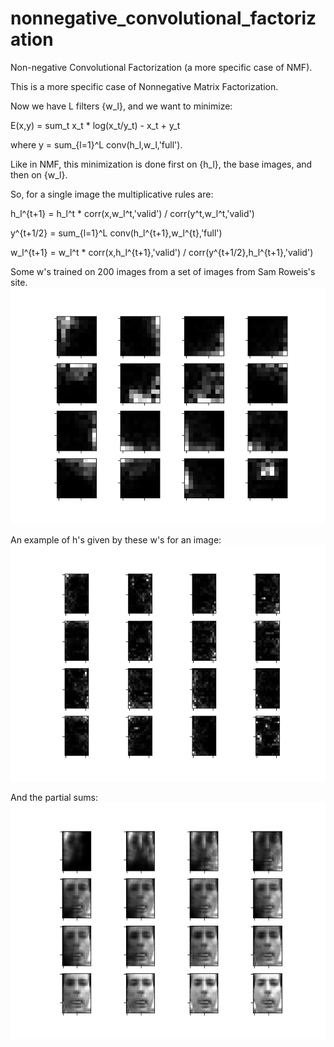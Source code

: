 # nonnegative_convolutional_factorization
Non-negative Convolutional Factorization (a more specific case of NMF).

This is a more specific case of Nonnegative Matrix Factorization.

Now we have L filters {w_l}, and we want to minimize:

E(x,y) = sum_t x_t * log(x_t/y_t) - x_t + y_t

where y = sum_{l=1}^L conv(h_l,w_l,'full').

Like in NMF, this minimization is done first on {h_l}, the base images, and then on {w_l}.

So, for a single image the multiplicative rules are:

h_l^{t+1} = h_l^t * corr(x,w_l^t,'valid') / corr(y^t,w_l^t,'valid')

y^{t+1/2} = sum_{l=1}^L conv(h_l^{t+1},w_l^{t},'full')

w_l^{t+1} = w_l^t * corr(x,h_l^{t+1},'valid') / corr(y^{t+1/2},h_l^{t+1},'valid')

Some w's trained on 200 images from a set of images from Sam Roweis's site.
![image](filters.png)

An example of h's given by these w's for an image:
![image](base_ims.png)

And the partial sums:
![image](partial_sums.png)

